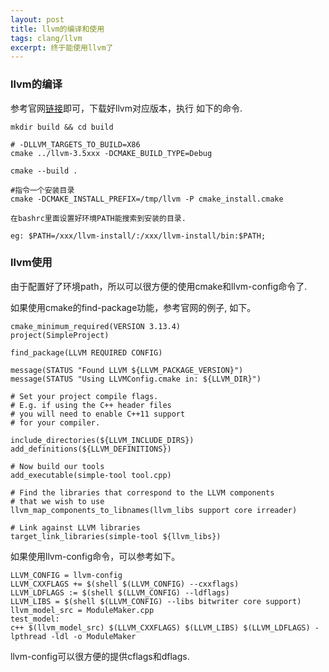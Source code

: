 ```yaml
---
layout: post
title: llvm的编译和使用
tags: clang/llvm
excerpt: 终于能使用llvm了
---  
```


### llvm的编译   

参考官网[链接](http://llvm.org/docs/CMake.html#embedding-llvm-in-your-project)即可，下载好llvm对应版本，执行
如下的命令.

```  
mkdir build && cd build

# -DLLVM_TARGETS_TO_BUILD=X86
cmake ../llvm-3.5xxx -DCMAKE_BUILD_TYPE=Debug

cmake --build .  

#指令一个安装目录
cmake -DCMAKE_INSTALL_PREFIX=/tmp/llvm -P cmake_install.cmake 

在bashrc里面设置好环境PATH能搜索到安装的目录. 

eg: $PATH=/xxx/llvm-install/:/xxx/llvm-install/bin:$PATH;

```  

### llvm使用

由于配置好了环境path，所以可以很方便的使用cmake和llvm-config命令了.

如果使用cmake的find-package功能，参考官网的例子, 如下。

``` 
cmake_minimum_required(VERSION 3.13.4)
project(SimpleProject)

find_package(LLVM REQUIRED CONFIG)

message(STATUS "Found LLVM ${LLVM_PACKAGE_VERSION}")
message(STATUS "Using LLVMConfig.cmake in: ${LLVM_DIR}")

# Set your project compile flags.
# E.g. if using the C++ header files
# you will need to enable C++11 support
# for your compiler.

include_directories(${LLVM_INCLUDE_DIRS})
add_definitions(${LLVM_DEFINITIONS})

# Now build our tools
add_executable(simple-tool tool.cpp)

# Find the libraries that correspond to the LLVM components
# that we wish to use
llvm_map_components_to_libnames(llvm_libs support core irreader)

# Link against LLVM libraries
target_link_libraries(simple-tool ${llvm_libs})  
``` 

如果使用llvm-config命令，可以参考如下。   

``` 
LLVM_CONFIG = llvm-config
LLVM_CXXFLAGS += $(shell $(LLVM_CONFIG) --cxxflags)
LLVM_LDFLAGS := $(shell $(LLVM_CONFIG) --ldflags)
LLVM_LIBS = $(shell $(LLVM_CONFIG) --libs bitwriter core support)
llvm_model_src = ModuleMaker.cpp
test_model:
c++ $(llvm_model_src) $(LLVM_CXXFLAGS) $(LLVM_LIBS) $(LLVM_LDFLAGS) -lpthread -ldl -o ModuleMaker  
``` 

llvm-config可以很方便的提供cflags和dflags.
